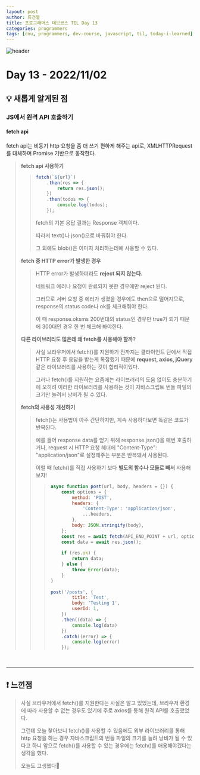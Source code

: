 ```yaml
---
layout: post
author: 류건열
title: 프로그래머스 데브코스 TIL Day 13
categories: programmers
tags: [cnu, programmers, dev-course, javascript, til, today-i-learned]
---
```


![header](https://capsule-render.vercel.app/api?type=waving&color=auto&height=300&section=header&text=Today%20I%20Learned...&fontAlign=30&fontAlignY=30&fontSize=55&desc=Programmers%20Devcourse%203rd&descAlign=80&descAlignY=55)

# Day 13 - 2022/11/02
## 💡 새롭게 알게된 점
### JS에서 원격 API 호출하기
#### **fetch api**
    
fetch api는 비동기 http 요청을 좀 더 쓰기 편하게 해주는 api로, XMLHTTPRequest를 대체하며 Promise 기반으로 동작한다.
    
> **fetch api 사용하기**
>  
>> ```jsx
>> fetch(`${url}`)
>>     .then(res => {
>>         return res.json();
>>     })
>> 	   .then(todos => {
>>         console.log(todos);
>>     });
>>```
>> 
>> fetch의 기본 응답 결과는 Response 객체이다.
>>  
>> 따라서 text()나 json()으로 바꿔줘야 한다.
>>    
>> 그 외에도 blob()은 이미지 처리하는데에 사용할 수 있다.
>    
> **fetch 중 HTTP error가 발생한 경우**
>    
>> HTTP error가 발생하더라도 **reject 되지 않는다.**
>>  
>> 네트워크 에러나 요청이 완료되지 못한 경우에만 reject 된다.
>>  
>> 그러므로 서버 요청 중 에러가 생겼을 경우에도 then으로 떨어지므로, response의 status code나 ok를 체크해줘야 한다.
>>  
>> 이 때 response.oksms 200번대의 status인 경우만 true가 되기 때문에 300대인 경우 한 번 체크해 봐야한다.
>    
> **다른 라이브러리도 많은데 왜 fetch를 사용해야 할까?**
>  
>> 사실 브라우저에서 fetch()를 지원하기 전까지는 클라이언트 단에서 직접 HTTP 요청 후 응답을 받는게 복잡했기 때문에 **request, axios, jQuery** 같은 라이브러리를 사용하는 것이 합리적이었다.
>>  
>> 그러나 fetch()를 지원하는 요즘에는 라이브러리의 도움 없이도 충분하기에 오히려 이러한 라이브러리를 사용하는 것이 자바스크립트 번들 파일의 크기만 늘려서 낭비가 될 수 있다.
>  
> **fetch의 사용성 개선하기**
>    
>> fetch()는 사용법이 아주 간단하지만, 계속 사용하다보면 똑같은 코드가 반복된다. 
>> 
>> 예를 들어 response data를 얻기 위해 response.json()을 매번 호출하거나, request 시 HTTP 요청 헤더에 "Content-Type": "application/json"로 설정해주는 부분은 반복돼서 사용된다. 
>> 
>> 이럴 때 fetch()를 직접 사용하기 보다 **별도의 함수나 모듈로 빼서** 사용해보자!
>>
>>> ```jsx
>>> async function post(url, body, headers = {}) {
>>>     const options = {
>>>         method: 'POST',
>>>         headers: {
>>>             'Content-Type': 'application/json',
>>>             ...headers,
>>>         },
>>>         body: JSON.stringify(body),
>>>     };
>>>     const res = await fetch(API_END_POINT + url, options);
>>>     const data = await res.json();
>>>       
>>>     if (res.ok) {
>>>         return data;
>>>     } else {
>>>         throw Error(data);
>>> 	}
>>> }
>>>    
>>> post('/posts', {
>>>         title: 'Test',
>>>         body: 'Testing 1',
>>>         userId: 1,
>>>     })
>>>     .then((data) => {
>>> 		console.log(data)
>>>     })
>>>     .catch((error) => {
>>>     	console.log(error)
>>>     });
>>> ```

<br>

---

## ❗️ 느낀점
> 사실 브라우저에서 fetch()를 지원한다는 사실은 알고 있었는데, 브라우저 환경에 따라 사용할 수 없는 경우도 있기에 주로 axios를 통해 원격 API를 호출했었다.
> 
> 그런데 오늘 찾아보니 fetch()를 사용할 수 있음에도 외부 라이브러리를 통해 http 요청을 하는 경우 자바스크립트의 번들 파일의 크기를 늘려 낭비가 될 수 있다고 하니 앞으로 fetch()를 사용할 수 있는 경우에는 fetch()를 애용해야겠다는 생각을 했다.
> 
> 오늘도 고생했다👊
